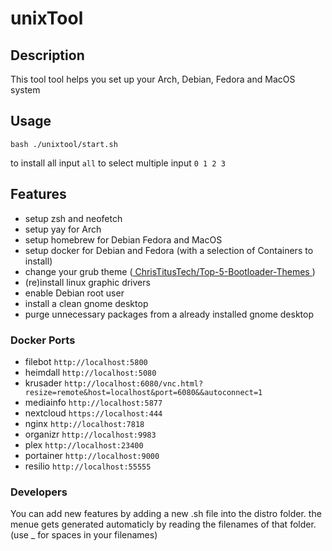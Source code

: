 # unixTool

## Description

This tool tool helps you set up your Arch, Debian, Fedora and MacOS system 

## Usage

`bash ./unixtool/start.sh`

to install all input `all`
to select multiple input `0 1 2 3`


## Features 
* setup zsh and neofetch
* setup yay for Arch
* setup homebrew for Debian Fedora and MacOS
* setup docker for Debian and Fedora (with a selection of Containers to install)
* change your grub theme ([ ChrisTitusTech/Top-5-Bootloader-Themes ](https://github.com/ChrisTitusTech/Top-5-Bootloader-Themes))
* (re)install linux graphic drivers
* enable Debian root user
* install a clean gnome desktop
* purge unnecessary packages from a already installed gnome desktop



### Docker Ports
* filebot `http://localhost:5800`
* heimdall `http://localhost:5080`
* krusader `http://localhost:6080/vnc.html?resize=remote&host=localhost&port=6080&&autoconnect=1`
* mediainfo `http://localhost:5877`
* nextcloud `https://localhost:444`
* nginx `http://localhost:7818`
* organizr `http://localhost:9983`
* plex `http://localhost:23400`
* portainer `http://localhost:9000`
* resilio `http://localhost:55555`

### Developers

You can add new features by adding a new .sh file into the distro folder.
the menue gets generated automaticly by reading the filenames of that folder.
(use _ for spaces in your filenames)